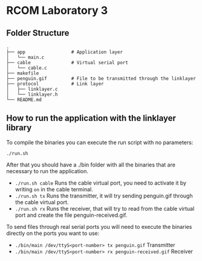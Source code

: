 # RCOM Laboratory 3

## Folder Structure

```
.
├── app                 # Application layer
│   └── main.c
├── cable               # Virtual serial port
│   └── cable.c
├── makefile
├── penguin.gif         # File to be transmitted through the linklayer
├── protocol            # Link layer
│   ├── linklayer.c
│   └── linklayer.h
└── README.md
```

## How to run the application with the linklayer library

To compile the binaries you can execute the run script with no parameters:

```
./run.sh
```

After that you should have a ./bin folder with all the binaries that are necessary to run the application.

- `./run.sh cable` Runs the cable virtual port, you need to activate it by writing `on` in the cable terminal.
- `./run.sh tx` Runs the transmitter, it will try sending penguin.gif through the cable virtual port.
- `./run.sh rx` Runs the receiver, that will try to read from the cable virtual port and create the file penguin-received.gif.

To send files through real serial ports you will need to execute the binaries directly on the ports you want to use:

- `./bin/main /dev/ttyS<port-number> tx penguin.gif` Transmitter
- `./bin/main /dev/ttyS<port-number> rx penguin-received.gif` Receiver